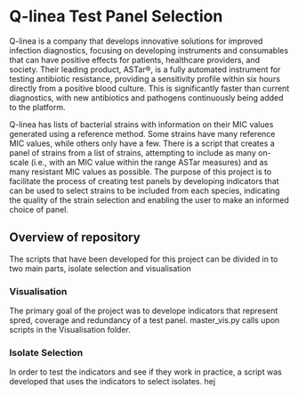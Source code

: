 # Q-linea Test Panel Selection

Q-linea is a company that develops innovative solutions for improved infection diagnostics, focusing on developing instruments and consumables that can have positive effects for patients, healthcare providers, and society. Their leading product, ASTar®, is a fully automated instrument for testing antibiotic resistance, providing a sensitivity profile within six hours directly from a positive blood culture. This is significantly faster than current diagnostics, with new antibiotics and pathogens continuously being added to the platform.

Q-linea has lists of bacterial strains with information on their MIC values generated using a reference method. Some strains have many reference MIC values, while others only have a few. There is a script that creates a panel of strains from a list of strains, attempting to include as many on-scale (i.e., with an MIC value within the range ASTar measures) and as many resistant MIC values as possible. The purpose of this project is to facilitate the process of creating test panels by developing indicators that can be used to select strains to be included from each species, indicating the quality of the strain selection and enabling the user to make an informed choice of panel.

## Overview of repository

The scripts that have been developed for this project can be divided in to two main parts, isolate selection and visualisation

### Visualisation

The primary goal of the project was to develope indicators that represent spred, coverage and redundancy of a test panel. master_vis.py calls upon scripts in the Visualisation folder. 


### Isolate Selection

In order to test the indicators and see if they work in practice, a script was developed that uses the indicators to select isolates. 
hej